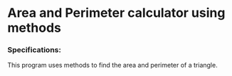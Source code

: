 # Area and Perimeter calculator using methods

### Specifications:
This program uses methods to find the area and perimeter of a triangle.